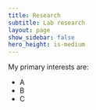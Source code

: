 ```yaml
---
title: Research
subtitle: Lab research
layout: page
show_sidebar: false
hero_height: is-medium
---
```


My primary interests are:
- A
- B
- C
